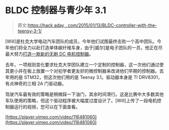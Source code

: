 # BLDC 控制器与青少年 3.1

> 原文:[https://hack aday . com/2015/01/13/BLDC-controller-with-the-teensy-3-1/](https://hackaday.com/2015/01/13/bldc-controller-with-the-teensy-3-1/)

[Will]是杜克大学电动汽车团队的成员，今年他们试图最终击败一个高中团队。今年他们将全力以赴打造单体碳纤维车身，由于[威尔]是电子团队的一员，他正在尽最大努力[打造一款新的无刷 DC 电机控制器](http://www.willfj.com/bldc-controller-v01/)。

去年，一项规则变化要求杜克大学团队建立一个定制的控制器，这一次他们通过使其更小并在板上放置一个对初学者更友好的微控制器来改进他们早期的控制器。去年用的是 STM32，但这次他们用的是 Teensy 3.1。驱动器本身是 TI DRV8301，有点神奇的三相 2A 门驱动器。

驾驶汽车最有效的策略是稍微踩一下油门，其余时间滑行。这是比赛中大多数其他车队使用的策略，但这个驱动程序被大幅度过度设计了。[Will]上传了一段电机控制器运行的视频，您可以在下面查看。

[https://player.vimeo.com/video/116481060](https://player.vimeo.com/video/116481060)